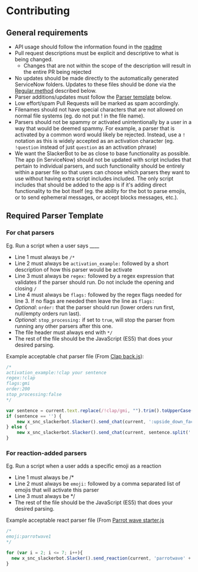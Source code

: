 # Contributing

## General requirements

- API usage should follow the information found in the [readme](README.md#available-apisvariables-in-parsers)
- Pull request descriptions must be explicit and descriptive to what is being changed.
  - Changes that are not within the scope of the description will result in the entire PR being rejected
- No updates should be made directly to the automatically generated ServiceNow folders. Updates to these files should be done via the [Regular method](#regular-method-adding-new-functionality-types) described below.
- Parser additions/updates must follow the [Parser template](#required-parser-template) below.
- Low effort/spam Pull Requests will be marked as spam accordingly.
- Filenames should not have special characters that are not allowed on normal file systems (eg. do not put ! in the file name).
- Parsers should not be spammy or activated unintentionally by a user in a way that would be deemed spammy. For example, a parser that is activated by a common word would likely be rejected. Instead, use a `!` notation as this is widely accepted as an activation character (eg. `!question` instead of just `question` as an activation phrase)
- We want the SlackerBot to be as close to base functionality as possible. The app (in ServiceNow) should not be updated with script includes that pertain to individual parsers, and such functionality should be entirely within a parser file so that users can choose which parsers they want to use without having extra script includes included. The only script includes that should be added to the app is if it's adding direct functionality to the bot itself (eg. the ability for the bot to parse emojis, or to send ephemeral messages, or accept blocks messages, etc.).

## Required Parser Template

### For chat parsers

Eg. Run a script when a user says ____

- Line 1 must always be `/*`
- Line 2 must always be `activation_example:` followed by a short description of how this parser would be activate
- Line 3 must always be `regex:` followed by a regex expression that validates if the parser should run. Do not include the opening and closing `/`
- Line 4 must always be `flags:` followed by the regex flags needed for line 3. If no flags are needed then leave the line as `flags:`
- *Optional*: `order:` that the parser should run (lower orders run first, null/empty orders run last).
- *Optional*: `stop_processing:` if set to `true`, will stop the parser from running any other parsers after this one.
- The file header must always end with `*/`
- The rest of the file should be the JavaScript (ES5) that does your desired parsing.

Example acceptable chat parser file (From [Clap back.js](Parsers/Clap%20back.js)):

```js
/*
activation_example:!clap your sentence
regex:!clap
flags:gmi
order:200
stop_processing:false
*/

var sentence = current.text.replace(/!clap/gmi, "").trim().toUpperCase();
if (sentence == '') {
	new x_snc_slackerbot.Slacker().send_chat(current, ':upside_down_face: gimme something to clap!', true);
} else {
	new x_snc_slackerbot.Slacker().send_chat(current, sentence.split(' ').join(' :clap: '), false);
}
```

### For reaction-added parsers

Eg. Run a script when a user adds a specific emoji as a reaction

- Line 1 must always be /*
- Line 2 must always be `emoji:` followed by a comma separated list of emojis that will activate this parser
- Line 3 must always be */
- The rest of the file should be the JavaScript (ES5) that does your desired parsing.

Example acceptable react parser file (From [Parrot wave starter.js](Parsers/Parrot%20wave%20starter.js)

```js
/*
emoji:parrotwave1
*/

for (var i = 2; i <= 7; i++){
  new x_snc_slackerbot.Slacker().send_reaction(current, 'parrotwave' + i);
}
```
